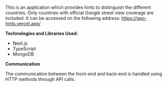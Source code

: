 This is an application which provides hints to distinguish the different countries. Only countries with official Google street view coverage are included. It can be accessed on the following address: https://geo-hints.vercel.app/


**Technologies and Libraries Used:**

- Next.js
- TypeScript
- MongoDB
 

**Communication**

The communication between the front-end and back-end is handled using HTTP methods through API calls.

 

